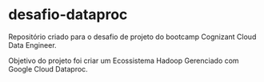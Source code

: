 # desafio-dataproc

Repositório criado para o desafio de projeto do bootcamp Cognizant Cloud Data Engineer.

Objetivo do projeto foi criar um Ecossistema Hadoop Gerenciado com Google Cloud Dataproc.
